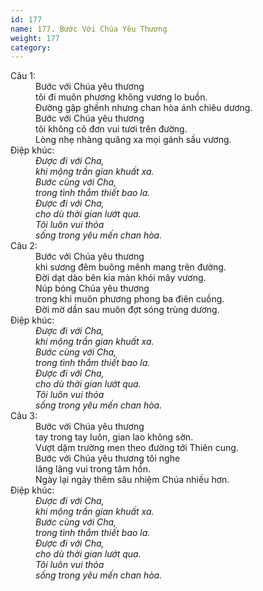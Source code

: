 ```yaml
---
id: 177
name: 177. Bước Với Chúa Yêu Thương
weight: 177
category: 
---
```

<dl><dt>Câu 1:</dt><dd data-verse="1">Bước với Chúa yêu thương <br/>tôi đi muôn phương không vương lo buồn. <br/>Đường gập ghềnh nhưng chan hòa ánh chiêu dương. <br/>Bước với Chúa yêu thương <br/>tôi không cô đơn vui tươi trên đường. <br/>Lòng nhẹ nhàng quăng xa mọi gánh sầu vương. </dd><dt>Điệp khúc:</dt><dd data-chorus="1"><em>Được đi với Cha, <br/>khi mộng trần gian khuất xa. <br/>Bước cùng với Cha, <br/>trong tình thắm thiết bao la. <br/>Được đi với Cha, <br/>cho dù thời gian lướt qua. <br/>Tôi luôn vui thỏa <br/>sống trong yêu mến chan hòa. </em></dd><dt>Câu 2:</dt><dd data-verse="2">Bước với Chúa yêu thương <br/>khi sương đêm buông mênh mang trên đường. <br/>Đời dạt dào bên kia màn khói mây vương. <br/>Núp bóng Chúa yêu thương <br/>trong khi muôn phương phong ba điên cuồng. <br/>Đời mờ dần sau muôn đợt sóng trùng dương. </dd><dt>Điệp khúc:</dt><dd data-chorus="1"><em>Được đi với Cha, <br/>khi mộng trần gian khuất xa. <br/>Bước cùng với Cha, <br/>trong tình thắm thiết bao la. <br/>Được đi với Cha, <br/>cho dù thời gian lướt qua. <br/>Tôi luôn vui thỏa <br/>sống trong yêu mến chan hòa. </em></dd><dt>Câu 3:</dt><dd data-verse="3">Bước với Chúa yêu thương <br/>tay trong tay luôn, gian lao không sờn. <br/>Vượt dặm trường men theo đường tới Thiên cung. <br/>Bước với Chúa yêu thương tôi nghe <br/>lâng lâng vui trong tâm hồn. <br/>Ngày lại ngày thêm sâu nhiệm Chúa nhiều hơn. </dd><dt>Điệp khúc:</dt><dd data-chorus="1"><em>Được đi với Cha, <br/>khi mộng trần gian khuất xa. <br/>Bước cùng với Cha, <br/>trong tình thắm thiết bao la. <br/>Được đi với Cha, <br/>cho dù thời gian lướt qua. <br/>Tôi luôn vui thỏa <br/>sống trong yêu mến chan hòa. </em></dd></dl>
